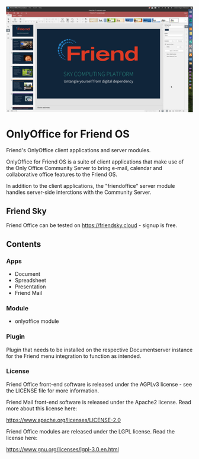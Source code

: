 ![OnlyOffice for Friend OS preview image](https://github.com/friendupcloud/friend-office/blob/main/foffice.jpg?raw=true)

# OnlyOffice for Friend OS
Friend's OnlyOffice client applications and server modules.

OnlyOffice for Friend OS is a suite of client applications that make use of the Only Office Community Server to bring e-mail, calendar and collaborative office features to the Friend OS.

In addition to the client applications, the "friendoffice" server module handles server-side interctions with the Community Server.

## Friend Sky

Friend Office can be tested on https://friendsky.cloud - signup is free.

## Contents

### Apps

 * Document
 * Spreadsheet
 * Presentation
 * Friend Mail
 
### Module
 
 * onlyoffice module
 
### Plugin
 
 Plugin that needs to be installed on the respective Documentserver instance for the Friend menu integration to function as intended.

### License

 Friend Office front-end software is released under the AGPLv3 license - 
 see the LICENSE file for more information.
 
 Friend Mail front-end software is released under the Apache2 license. Read
 more about this license here:
 
 https://www.apache.org/licenses/LICENSE-2.0
 
 Friend Office modules are released
 under the LGPL license. Read the license here:
 
 https://www.gnu.org/licenses/lgpl-3.0.en.html



